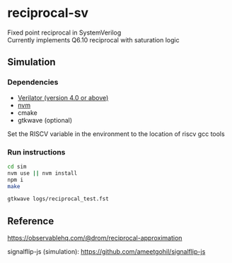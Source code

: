 # reciprocal-sv
Fixed point reciprocal in SystemVerilog  
Currently implements Q6.10 reciprocal with saturation logic

## Simulation

### Dependencies
- [Verilator (version 4.0 or above)](https://www.veripool.org/projects/verilator/wiki/Installing)
- [nvm](https://github.com/creationix/nvm)
- cmake
- gtkwave (optional)

Set the RISCV variable in the environment to the location of riscv gcc tools

### Run instructions
```bash
cd sim
nvm use || nvm install
npm i
make

gtkwave logs/reciprocal_test.fst
``` 


## Reference
https://observablehq.com/@drom/reciprocal-approximation  
  
signalflip-js (simulation): https://github.com/ameetgohil/signalflip-js  
